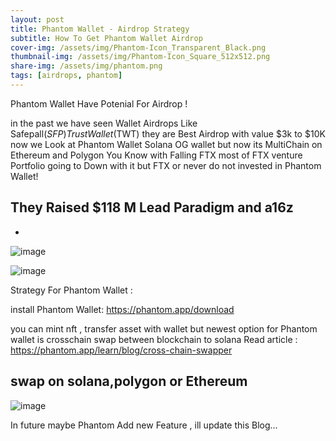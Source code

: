 ```yaml
---
layout: post
title: Phantom Wallet - Airdrop Strategy
subtitle: How To Get Phantom Wallet Airdrop
cover-img: /assets/img/Phantom-Icon_Transparent_Black.png
thumbnail-img: /assets/img/Phantom-Icon_Square_512x512.png
share-img: /assets/img/phantom.png
tags: [airdrops, phantom]
---
```


Phantom Wallet Have Potenial For Airdrop !

in the past we have seen Wallet Airdrops Like Safepall($SFP) TrustWallet($TWT) they are Best Airdrop with value $3k to $10K
now we Look at Phantom Wallet Solana OG wallet but now its MultiChain on Ethereum and Polygon 
You Know with Falling FTX most of FTX venture Portfolio going to Down with it but FTX or  never do not invested in Phantom Wallet!

## They Raised $118 M Lead Paradigm and a16z 
-
![image](https://github.com/0xflutter/blog.github.com/assets/76862881/09a01fef-74ce-4f34-abe8-ac9e2448270d)

![image](https://github.com/0xflutter/blog.github.com/assets/76862881/5944d483-fa6e-44ac-9f6d-c5c703dfb000)

Strategy For Phantom Wallet :

install Phantom Wallet:
https://phantom.app/download

you can mint nft , transfer asset with wallet
but newest option for  Phantom wallet is crosschain swap between blockchain to solana 
Read article :
https://phantom.app/learn/blog/cross-chain-swapper

## swap on solana,polygon or Ethereum 

![image](https://github.com/0xflutter/blog.github.com/assets/76862881/8f1badfc-62f8-421e-b5e2-c37c1432eb5b)

In future maybe Phantom Add new Feature , ill update this Blog...
